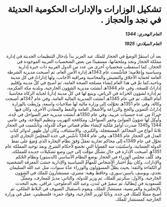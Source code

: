 <h1 dir="rtl">تشكيل الوزارات والإدارات الحكومية الحديثة في نجد والحجاز .</h1>

<h5 dir="rtl">العام الهجري:  1344

العام الميلادي: 1925

</h5>

<p dir="rtl">بعد أن استقَرَّ الوضعُ في الحجاز للملك عبد العزيز بدأ بإدخال التنظيمات الحديثة في إدارة مملكة الحجاز ونجد وملحقاتها، مستفيدًا من بعض الشخصيات العربية الموجودة في الحجاز، كما استقطب شخصياتٍ أخرى من عدد من الدول العربية ذات خبرة إدارية وسياسية وإعلامية؛ فتأسَّست عام 1343هـ إدارة الأمن العام، ثم أصبحت مديرية الشرطة العامة لحماية الأخلاق والتفتيش والمحاسبة ومراقبة الأجانب، ولها إداراتٌ في كل مدينة وناحية،كما تمَّ في هذا العام إنشاء مصلحة الصحة العامة، ثم أصبح في كلِّ مدينة وإقليم إداراتٌ للصحة، وفي عام 1344هـ أنشئت مديرية الشؤون الخارجية، وبلدية مكة المكرمة، ثم إدارة لشؤون الخزانة في الرياض، ويتبع لها في كلِّ مدينة إدارةٌ لجباية الزكاة محاسَبةٌ أمام الملك، ثم في عام 1345هـ أنشئت المديرية المالية العامة، وفي عام 1347هـ أصبحت وكالة، وفي عام 1351هـ تحوَّلت إلى وزارة مالية لها صلاحيات واسعة، ورُبِطَت بالوزارة إداراتُ التموين والحج والزراعة والأشغال العامة والنفط والمعادن الأخرى، وكان فيها خبراءُ مِن عدة جنسيات عربية، وفي عام 1350هـ أنشئت مديرية خفر السواحل في جُدة، وأُوكِلَ لها شؤونُ الموانئ وخفر السواحل، ومكافحة التهريب وتنظيم الملاحة، وفي عامي 1344 و1345 صدرت أوامِرُ مَلَكية لإنشاء نظام قضائي موحَّد للدولة، وتأسَّست في الحجاز ثلاثةُ أنواع من المحاكم: المستعجلة، والكبرى، والاستئناف، وكان أول ظهور لدوائر كتاب العدل في الحجاز عام 1345هـ، وفي عام 1344 تأسَّس في جدة المجلِسُ التجاري الذي تحوَّل في عام 1349ه إلى محاكم تجارية تعمَلُ وَفقَ نظام التجارة الذي وُضِعَ على نمط الدولة العثمانية، واستُثنيَت منه القضايا التي تخضع لأحكام الشرع, وبعد توحيد المملكة عام 1351هـ أصبحت الإدارة في حالِ تشكُّل مؤقَّت إلى حين وضعِ تشكيلات جديدة للمملكة، وقد كُلِّف مجلس الوزراء في الحجاز بوضعِ النظام الأساسي (الدستور) ونظامِ الحُكم والإدارات. وكان يتِمُّ اختيار الأشخاص للمهامِّ السياسية والإدارية حسَبَ المعرفة الشخصية أو الكفاءة والثقة؛ بحيث يظلُّ المسؤولون والوزراء عدَّةَ سنوات، مثل عبد الله السليمان نجدي، ويوسف ياسين:سوري، وحافظ وهبة: مصري، مستشارونَ للملك في الشؤون الخارجية، والأول: سكرتير للملك، ثم وزير للدولة، والثاني: مديرٌ للمعارف، وممثِّلٌ للسعودية في إيطاليا، ثم سفيرٌ في لندن، وعبد الله الدملوجي: عراقي، يجيد التحدث بالإنجليزية والفرنسية، مستشارٌ للملك، ويقوم باستقبال الضيوف في البلاط الملكي، ثم أصبح ممثلًا للملك في جدة، ونائبًا لوزير الخارجية، وفؤاد حمزة: فلسطيني، عمل في وزارة الخارجية كمستشار للملك.</p></br>
